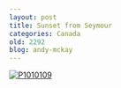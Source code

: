 ```yaml
---
layout: post
title: Sunset from Seymour
categories: Canada
old: 2292
blog: andy-mckay
---
```

<a href="http://www.flickr.com/photos/43096515@N00/5322219049/" title="Sunset from Seymour"><img src="http://farm6.static.flickr.com/5088/5322219049_49d3b803dc_b.jpg" alt="P1010109" /></a>